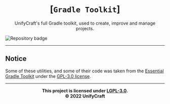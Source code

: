 <div align="center">

# [`Gradle Toolkit`]
UnifyCraft's full Gradle toolkit, used
to create, improve and manage projects.

</div>

![Repository badge](https://maven.unifycraft.xyz/api/badge/latest/releases/xyz/unifycraft/gradle/gradle-toolkit?color=912fed&name=Gradle+Toolkit)

---

## Notice
Some of these utilities, and some
of their code was taken from the
[Essential Gradle Toolkit][egt] under
the [GPL-3.0 license][gpl3].

---

<div align="center">

**This project is licensed under [LGPL-3.0][lgpl3].**\
**&copy; 2022 UnifyCraft**

</div>

[egt]: https://github.com/EssentialGG/essential-gradle-toolkit
[gpl3]: https://www.gnu.org/licenses/gpl-3.0.en.html
[lgpl3]: https://www.gnu.org/licenses/lgpl-3.0.en.html
